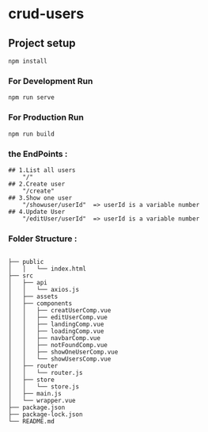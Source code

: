 # crud-users

## Project setup
```
npm install
```

### For Development Run
```
npm run serve
```

### For Production Run
```
npm run build
```

### the EndPoints :
```
## 1.List all users 
    "/"
## 2.Create user 
    "/create"
## 3.Show one user 
    "/showuser/userId"  => userId is a variable number
## 4.Update User 
    "/editUser/userId"  => userId is a variable number

```

### Folder Structure :
```

├── public
│   │   └── index.html
├── src
│   ├── api
│   │   └── axios.js
│   ├── assets
│   ├── components
│   │   ├── creatUserComp.vue
│   │   ├── editUserComp.vue
│   │   ├── landingComp.vue
│   │   ├── loadingComp.vue
│   │   ├── navbarComp.vue
│   │   ├── notFoundComp.vue
│   │   ├── showOneUserComp.vue
│   │   └── showUsersComp.vue
│   ├── router
│   │   └── router.js
│   ├── store
│   │   └── store.js
│   ├── main.js
│   └── wrapper.vue
├── package.json
├── package-lock.json
└── README.md